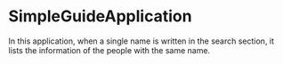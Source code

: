 # SimpleGuideApplication

In this application, when a single name is written in the search section, it lists the information of the people with the same name.
